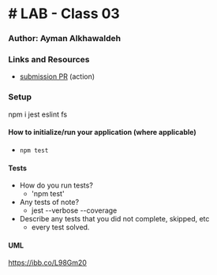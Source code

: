 # # LAB - Class 03

### Author: Ayman Alkhawaldeh

### Links and Resources

- [submission PR](https://github.com/ayman-401-advanced-javascript/lab03/actions?query=workflow%3A%22Node+CI%22) (action)

### Setup
npm i jest eslint fs

#### How to initialize/run your application (where applicable)

- `npm test`

#### Tests

- How do you run tests?
     - 'npm test'
- Any tests of note?
     - jest --verbose --coverage
- Describe any tests that you did not complete, skipped, etc
     - every test solved.
#### UML
https://ibb.co/L98Gm20
